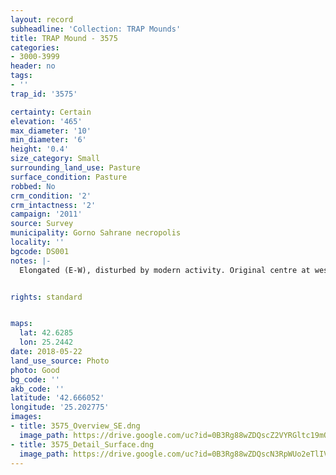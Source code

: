 ```yaml
---
layout: record
subheadline: 'Collection: TRAP Mounds'
title: TRAP Mound - 3575
categories:
- 3000-3999
header: no
tags:
- ''
trap_id: '3575'

certainty: Certain
elevation: '465'
max_diameter: '10'
min_diameter: '6'
height: '0.4'
size_category: Small
surrounding_land_use: Pasture
surface_condition: Pasture
robbed: No
crm_condition: '2'
crm_intactness: '2'
campaign: '2011'
source: Survey
municipality: Gorno Sahrane necropolis
locality: ''
bgcode: DS001
notes: |-
  Elongated (E-W), disturbed by modern activity. Original centre at west end, concentration of stones, severaly worn, unevem.


rights: standard


maps:
  lat: 42.6285
  lon: 25.2442
date: 2018-05-22
land_use_source: Photo
photo: Good
bg_code: ''
akb_code: ''
latitude: '42.666052'
longitude: '25.202775'
images:
- title: 3575_Overview_SE.dng
  image_path: https://drive.google.com/uc?id=0B3Rg88wZDQscZ2VYRGltc19mQlU
- title: 3575_Detail_Surface.dng
  image_path: https://drive.google.com/uc?id=0B3Rg88wZDQscN3RpWUo2eTlIVzA
---
```

